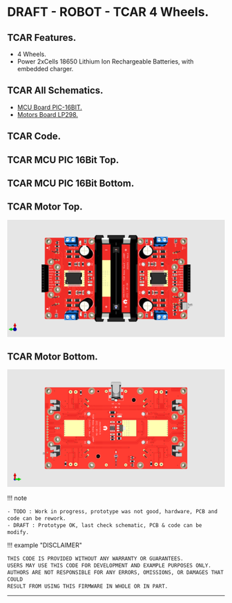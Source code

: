 # DRAFT - ROBOT - TCAR 4 Wheels.

## TCAR Features.

- 4 Wheels.
- Power 2xCells 18650 Lithium Ion Rechargeable Batteries, with embedded charger.

## TCAR All Schematics.

- [MCU Board PIC-16BIT.](https://github.com/tronixio/robot-tcar/blob/main/Kicad/mcu/extras/schematic.pdf)
- [Motors Board LP298.](https://github.com/tronixio/robot-tcar/blob/main/Kicad/motors/extras/schematic.pdf)

## TCAR Code.

<!--
- [PWM.](https://github.com/tronixio/robot-tbot/blob/main/Code/pwm/)
-->

## TCAR MCU PIC 16Bit Top.

<!--
![TCAR MCU Top.](https://raw.githubusercontent.com/tronixio/robot-tcar/main/Kicad/mcu/extras/top.png)
-->

## TCAR MCU PIC 16Bit Bottom.

<!--
![TCAR MCU Top.](https://raw.githubusercontent.com/tronixio/robot-tcar/main/Kicad/mcu/extras/top.png)
-->

## TCAR Motor Top.

![TCAR Motor Top.](https://raw.githubusercontent.com/tronixio/robot-tcar/main/Kicad/motors/extras/top.png)

## TCAR Motor Bottom.

![TCAR Motor Bottom.](https://raw.githubusercontent.com/tronixio/robot-tcar/main/Kicad/motors/extras/bottom.png)

!!! note

    - TODO : Work in progress, prototype was not good, hardware, PCB and code can be rework.
    - DRAFT : Prototype OK, last check schematic, PCB & code can be modify.

!!! example "DISCLAIMER"

    THIS CODE IS PROVIDED WITHOUT ANY WARRANTY OR GUARANTEES.
    USERS MAY USE THIS CODE FOR DEVELOPMENT AND EXAMPLE PURPOSES ONLY.
    AUTHORS ARE NOT RESPONSIBLE FOR ANY ERRORS, OMISSIONS, OR DAMAGES THAT COULD
    RESULT FROM USING THIS FIRMWARE IN WHOLE OR IN PART.

---
